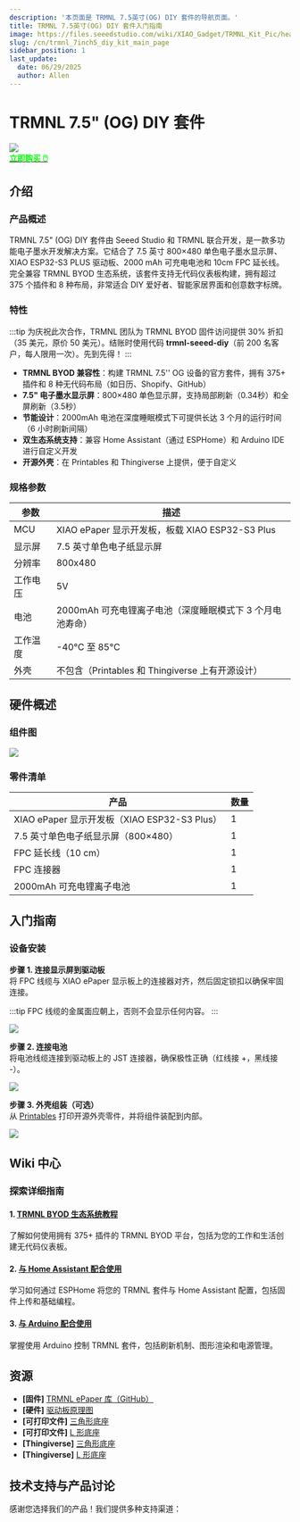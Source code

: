 ```yaml
---
description: '本页面是 TRMNL 7.5英寸(OG) DIY 套件的导航页面。'
title: TRMNL 7.5英寸(OG) DIY 套件入门指南
image: https://files.seeedstudio.com/wiki/XIAO_Gadget/TRMNL_Kit_Pic/head.webp
slug: /cn/trmnl_7inch5_diy_kit_main_page
sidebar_position: 1
last_update:
  date: 06/29/2025
  author: Allen
---
```


# TRMNL 7.5" (OG) DIY 套件

<div style={{textAlign:'center'}}><img src="https://files.seeedstudio.com/wiki/XIAO_Gadget/TRMNL_Kit_Pic/head.jpg" style={{width:1000, height:'auto'}}/></div>

<div class="get_one_now_container" style={{textAlign: 'center'}}>
    <a class="get_one_now_item" href="https://www.seeedstudio.com/TRMNL-7-5-Inch-OG-DIY-Kit-p-6481.html" target="_blank" rel="noopener noreferrer">
            <strong><span><font color={'FFFFFF'} size={"4"}> 立即购买 🖱️</font></span></strong>
    </a>
</div>

## 介绍
### 产品概述
TRMNL 7.5" (OG) DIY 套件由 Seeed Studio 和 TRMNL 联合开发，是一款多功能电子墨水开发解决方案。它结合了 7.5 英寸 800×480 单色电子墨水显示屏、XIAO ESP32-S3 PLUS 驱动板、2000 mAh 可充电电池和 10cm FPC 延长线。完全兼容 TRMNL BYOD 生态系统，该套件支持无代码仪表板构建，拥有超过 375 个插件和 8 种布局，非常适合 DIY 爱好者、智能家居界面和创意数字标牌。

### 特性
:::tip
为庆祝此次合作，TRMNL 团队为 TRMNL BYOD 固件访问提供 30% 折扣（35 美元，原价 50 美元）。结账时使用代码 **trmnl-seeed-diy**（前 200 名客户，每人限用一次）。先到先得！
:::

- **TRMNL BYOD 兼容性**：构建 TRMNL 7.5'' OG 设备的官方套件，拥有 375+ 插件和 8 种无代码布局（如日历、Shopify、GitHub）
- **7.5" 电子墨水显示屏**：800×480 单色显示屏，支持局部刷新（0.34秒）和全屏刷新（3.5秒）
- **节能设计**：2000mAh 电池在深度睡眠模式下可提供长达 3 个月的运行时间（6 小时刷新间隔）
- **双生态系统支持**：兼容 Home Assistant（通过 ESPHome）和 Arduino IDE 进行自定义开发
- **开源外壳**：在 Printables 和 Thingiverse 上提供，便于自定义

### 规格参数
| 参数 | 描述 |
| --- | --- |
| MCU | XIAO ePaper 显示开发板，板载 XIAO ESP32-S3 Plus |
| 显示屏 | 7.5 英寸单色电子纸显示屏 |
| 分辨率 | 800x480 |
| 工作电压 | 5V |
| 电池 | 2000mAh 可充电锂离子电池（深度睡眠模式下 3 个月电池寿命） |
| 工作温度 | -40°C 至 85°C |
| 外壳 | 不包含（Printables 和 Thingiverse 上有开源设计） |

## 硬件概述
### 组件图
<div style={{textAlign:'center'}}><img src="https://files.seeedstudio.com/wiki/XIAO_7.5_Epaper_Panel/hardware_components.jpg" style={{width:1000, height:'auto'}}/></div>

### 零件清单
| 产品 | 数量 |
| --- | --- |
| XIAO ePaper 显示开发板（XIAO ESP32-S3 Plus） | 1 |
| 7.5 英寸单色电子纸显示屏（800×480） | 1 |
| FPC 延长线（10 cm） | 1 |
| FPC 连接器 | 1 |
| 2000mAh 可充电锂离子电池 | 1 |

## 入门指南
### 设备安装
**步骤 1. 连接显示屏到驱动板**  
将 FPC 线缆与 XIAO ePaper 显示板上的连接器对齐，然后固定锁扣以确保牢固连接。  

:::tip
FPC 线缆的金属面应朝上，否则不会显示任何内容。
:::

<div style={{textAlign:'center'}}><img src="https://files.seeedstudio.com/wiki/XIAO_Gadget/TRMNL_Kit_Pic/2.jpg" style={{width:600, height:'auto'}}/></div>

**步骤 2. 连接电池**  
将电池线缆连接到驱动板上的 JST 连接器，确保极性正确（红线接 +，黑线接 -）。  

<div style={{textAlign:'center'}}><img src="https://files.seeedstudio.com/wiki/XIAO_Gadget/TRMNL_Kit_Pic/3.jpg" style={{width:600, height:'auto'}}/></div>

**步骤 3. 外壳组装（可选）**  
从 [Printables](https://www.printables.com/) 打印开源外壳零件，并将组件装配到内部。  

<div style={{textAlign:'center'}}><img src="https://files.seeedstudio.com/wiki/XIAO_Gadget/TRMNL_Kit_Pic/4.jpeg" style={{width:600, height:'auto'}}/></div>


## Wiki 中心
### 探索详细指南

#### 1. [TRMNL BYOD 生态系统教程](https://wiki.seeedstudio.com/cn/ogdiy_kit_works_with_trmnl/)

了解如何使用拥有 375+ 插件的 TRMNL BYOD 平台，包括为您的工作和生活创建无代码仪表板。

#### 2. [与 Home Assistant 配合使用](https://wiki.seeedstudio.com/cn/ogdiy_kit_works_with_esphome)

学习如何通过 ESPHome 将您的 TRMNL 套件与 Home Assistant 配置，包括固件上传和基础编程。

#### 3. [与 Arduino 配合使用](https://wiki.seeedstudio.com/cn/ogdiy_kit_works_with_arduino/)

掌握使用 Arduino 控制 TRMNL 套件，包括刷新机制、图形渲染和电源管理。

## 资源
- **[固件]** [TRMNL ePaper 库（GitHub）](https://github.com/Seeed-Projects/Seeed_TRMNL_Eink_Project)   
- **[硬件]** [驱动板原理图](https://files.seeedstudio.com/wiki/XIAO_Gadget/TRMNL_Kit_Pic/XIAO_ePaper_driver_board_sch.pdf)
- **[可打印文件]** [三角形底座](https://www.printables.com/model/1354873)  
- **[可打印文件]** [L 形底座](https://www.printables.com/model/1354879)  
- **[Thingiverse]** [三角形底座](https://www.thingiverse.com/thing:7091094)
- **[Thingiverse]** [L 形底座](https://www.thingiverse.com/thing:7091096)

## 技术支持与产品讨论

感谢您选择我们的产品！我们提供多种支持渠道：

<div class="button_tech_support_container">
<a href="https://forum.seeedstudio.com/" class="button_forum"></a> 
<a href="https://www.seeedstudio.com/contacts" class="button_email"></a>
</div>

<div class="button_tech_support_container">
<a href="https://discord.gg/eWkprNDMU7" class="button_discord"></a> 
<a href="https://github.com/Seeed-Studio/wiki-documents/discussions/69" class="button_discussion"></a>
</div>
